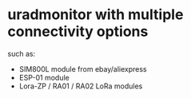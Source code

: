# uradmonitor with multiple connectivity options

such as:

- SIM800L module from ebay/aliexpress
- ESP-01 module
- Lora-ZP / RA01 / RA02 LoRa modules
